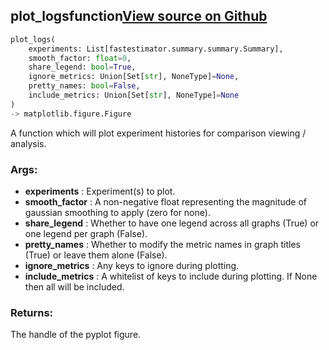 ## plot_logs<span class="tag">function</span><a class="sourcelink" href=https://github.com/fastestimator/fastestimator/blob/r1.1/fastestimator/summary/logs/log_plot.py/#L149-L367>View source on Github</a>
```python
plot_logs(
	experiments: List[fastestimator.summary.summary.Summary],
	smooth_factor: float=0,
	share_legend: bool=True,
	ignore_metrics: Union[Set[str], NoneType]=None,
	pretty_names: bool=False,
	include_metrics: Union[Set[str], NoneType]=None
)
-> matplotlib.figure.Figure
```
A function which will plot experiment histories for comparison viewing / analysis.


<h3>Args:</h3>

* **experiments** :  Experiment(s) to plot.
* **smooth_factor** :  A non-negative float representing the magnitude of gaussian smoothing to apply (zero for none).
* **share_legend** :  Whether to have one legend across all graphs (True) or one legend per graph (False).
* **pretty_names** :  Whether to modify the metric names in graph titles (True) or leave them alone (False).
* **ignore_metrics** :  Any keys to ignore during plotting.
* **include_metrics** :  A whitelist of keys to include during plotting. If None then all will be included.

<h3>Returns:</h3>
    The handle of the pyplot figure.

